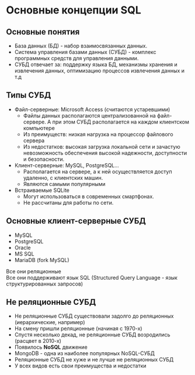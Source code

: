 # Основные концепции SQL

## Основные понятия

- База данных (БД) - набор взаимосвязанных данных.
- Система управления базами данных (СУБД) - комплекс программных средств для управления данными.
- СУБД отвечает за: поддержку языка БД, механизмы хранения и извлечения данных, оптимизацию процессов извлечения данных и т.д

## Типы СУБД

- Файл-серверные: Microsoft Access (считаются устаревшими)
  - Файлы данных располагаются централизованной на файл-сервере. А при этом СУБД располагается на каждом клиентском компьютере
  - Из преимуществ: низкая нагрузка на процессор файлового сервера
  - Из недостатков: высокая загрузка локальной сети и зачастую невозможность обеспечения высокой надежности, доступности и безопасности.
- Клиент-серверные: MySQL, PostgreSQL...
  - Располагается на сервере, а к ней осуществляется доступ удаленно, с клиентских машин.
  - Являются самыми популярными
- Встраиваемые SQLite
  - Могут использоваться в современных смартфонах.
  - Не рассчитаны для работы по сети.

## Основные клиент-серверные СУБД

- MySQL
- PostgreSQL
- Oracle
- MS SQL
- MariaDB (fork MySQL)

Все они реляционные  
Все они поддерживают язык SQL (Structured Query Language - язык структурированных запросов)

## Не реляционные СУБД

- Не реляционные СУБД существовали задолго до реляционных (иерархические, например)
- На смену пришли реляционные (начиная с 1970-х)
- Спустя несколько декад, не реляционные СУБД возродились (расцвет в 2010-х)
- Появилось **NoSQL** движение
- MongoDB - одна из наиболее популярных NoSQL-СУБД
- Реляционные СУБД не хуже и не лучше не реляционных СУБД
- У всех видов есть свои преимущества и недостатки
